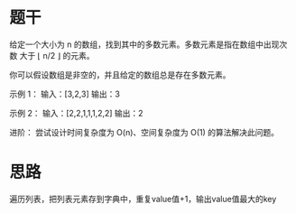 # 题干
给定一个大小为 n 的数组，找到其中的多数元素。多数元素是指在数组中出现次数 大于 ⌊ n/2 ⌋ 的元素。

你可以假设数组是非空的，并且给定的数组总是存在多数元素。

示例 1：
输入：[3,2,3]
输出：3

示例 2：
输入：[2,2,1,1,1,2,2]
输出：2

进阶：
尝试设计时间复杂度为 O(n)、空间复杂度为 O(1) 的算法解决此问题。

# 思路
遍历列表，把列表元素存到字典中，重复value值+1，输出value值最大的key
